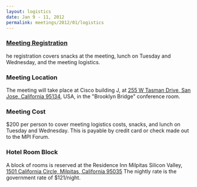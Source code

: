 ```yaml
---
layout: logistics
date: Jan 9 - 11, 2012
permalink: meetings/2012/01/logistics
---
```


### [Meeting Registration](https://www.ornl.gov/ccsd_registrations/nccs_mpi_forums/)

he registration covers snacks at the meeting, lunch on Tuesday and
Wednesday, and the meeting logistics.

### Meeting Location

The meeting will take place at Cisco building J, at [255 W Tasman Drive, San Jose,
California 95134](http://maps.google.com/maps?f=q&amp;source=embed&amp;hl=en&amp;geocode=&amp;q=255+W.+Tasman+Drive,+95134&amp;aq=&amp;sll=38.301883,-85.576647&amp;sspn=0.175395,0.354996&amp;vpsrc=6&amp;ie=UTF8&amp;hq=&amp;hnear=255+W+Tasman+Dr,+San+Jose,+California+95134&amp;t=m&amp;ll=37.411431,-121.953928&amp;spn=0.005965,0.00912&amp;z=16&amp;iwloc=A), USA, in the "Brooklyn Bridge" conference room.

### Meeting Cost

$200 per person to cover meeting logistics
costs, snacks, and lunch on Tuesday and Wednesday.
This is payable by credit card or check made out to the
MPI Forum.

### Hotel Room Block

A block of rooms is reserved at the Residence Inn Milpitas Silicon Valley,
[1501 California Circle, Milpitas, California 95035](http://www.marriott.com/hotels/travel/sjcml?groupCode=MPIMPIA&app=resvlink&fromDate=1/8/12&toDate=1/12/12)
The nightly rate is the government rate of $121/night.
